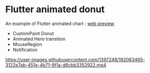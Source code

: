 # Flutter animated donut

An example of Flutter animated chart : [web preview](https://rxlabz.github.io/animated_donut)

- CustomPaint Donut
- Animated Hero transition
- MouseRegion
- Notification

https://user-images.githubusercontent.com/1397248/192063465-3122e7ab-451e-4b71-9f1a-d6cbb3352922.mp4



